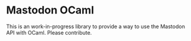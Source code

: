 # Mastodon OCaml

This is an work-in-progress library to provide a way to use the Mastodon API
with OCaml. Please contribute.
